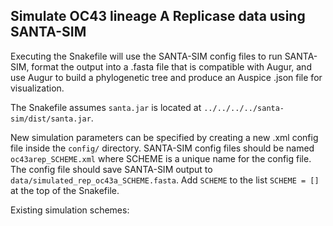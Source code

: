 ## Simulate OC43 lineage A Replicase data using SANTA-SIM

Executing the Snakefile will use the SANTA-SIM config files to run SANTA-SIM, format the output into a .fasta file that is compatible with Augur, and use Augur to build a phylogenetic tree and produce an Auspice .json file for visualization.

The Snakefile assumes `santa.jar` is located at `../../../../santa-sim/dist/santa.jar`.

New simulation parameters can be specified by creating a new .xml config file inside the `config/` directory. SANTA-SIM config files should be named `oc43arep_SCHEME.xml` where SCHEME is a unique name for the config file. The config file should save SANTA-SIM output to `data/simulated_rep_oc43a_SCHEME.fasta`. Add `SCHEME` to the list `SCHEME = []` at the top of the Snakefile. 

Existing simulation schemes:
